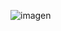 ![imagen](https://github.com/israelLuna13/EjercicioIntegrador_pokemon/assets/157996876/9bf384e7-e152-49cc-850c-21eddb63964f)
